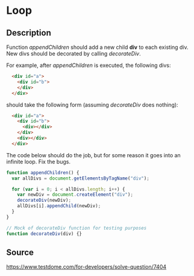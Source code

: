 # Loop

## Description

Function _appendChildren_ should add a new child **div** to each existing div. New divs should be decorated by calling _decorateDiv_.

For example, after _appendChildren_ is executed, the following divs:

```HTML
  <div id="a">
    <div id="b">
    </div>
  </div>
```

should take the following form (assuming _decorateDiv_ does nothing):

```HTML
  <div id="a">
    <div id="b">
      <div></div>
    </div>
    <div></div>
  </div>
```
The code below should do the job, but for some reason it goes into an infinite loop. Fix the bugs.

```Javascript
function appendChildren() {
  var allDivs = document.getElementsByTagName("div");

  for (var i = 0; i < allDivs.length; i++) {
    var newDiv = document.createElement("div");
    decorateDiv(newDiv);
    allDivs[i].appendChild(newDiv);
  }
}

// Mock of decorateDiv function for testing purposes
function decorateDiv(div) {}
```

## Source
https://www.testdome.com/for-developers/solve-question/7404